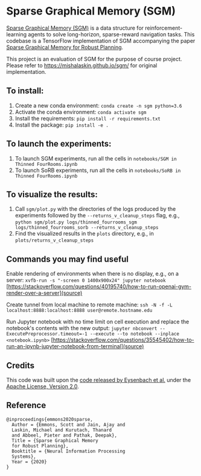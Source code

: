 # Sparse Graphical Memory (SGM)

[Sparse Graphical Memory (SGM)](https://mishalaskin.github.io/sgm/) is a data structure for reinforcement-learning agents to solve long-horizon, sparse-reward navigation tasks.
This codebase is a TensorFlow implementation of SGM accompanying the paper [Sparse Graphical Memory for Robust Planning](https://arxiv.org/abs/2003.06417).

This project is an evaluation of SGM for the purpose of course project. Please refer to https://mishalaskin.github.io/sgm/ for original implementation. 

## To install:
1. Create a new conda environment: `conda create -n sgm python=3.6`
2. Activate the conda environment: `conda activate sgm`
3. Install the requirements: `pip install -r requirements.txt`
4. Install the package: `pip install -e .`

## To launch the experiments:
1. To launch SGM experiments, run all the cells in `notebooks/SGM in Thinned FourRooms.ipynb`
2. To launch SoRB experiments, run all the cells in `notebooks/SoRB in Thinned FourRooms.ipynb`

## To visualize the results:
1. Call `sgm/plot.py` with the directories of the logs produced by the experiments followed by the `--returns_v_cleanup_steps` flag, e.g., `python sgm/plot.py logs/thinned_fourrooms_sgm logs/thinned_fourrooms_sorb --returns_v_cleanup_steps`
2. Find the visualized results in the `plots` directory, e.g., in `plots/returns_v_cleanup_steps`

## Commands you may find useful
Enable rendering of environments when there is no display, e.g., on a server: `xvfb-run -s "-screen 0 1400x900x24" jupyter notebook` [https://stackoverflow.com/questions/40195740/how-to-run-openai-gym-render-over-a-server](source)

Create tunnel from local machine to remote machine: `ssh -N -f -L localhost:8888:localhost:8888 user@remote.hostname.edu`

Run Jupyter notebook with no time limit on cell execution and replace the notebook's contents with the new output: `jupyter nbconvert --ExecutePreprocessor.timeout=-1 --execute --to notebook --inplace <notebook.ipynb>` [https://stackoverflow.com/questions/35545402/how-to-run-an-ipynb-jupyter-notebook-from-terminal](source)

## Credits

This code was built upon the [code released by Eysenbach et al.](http://bit.ly/rl_search) under the [Apache License, Version 2.0](https://www.apache.org/licenses/LICENSE-2.0).

## Reference

```
@inproceedings{emmons2020sparse,
  Author = {Emmons, Scott and Jain, Ajay and
  Laskin, Michael and Kurutach, Thanard
  and Abbeel, Pieter and Pathak, Deepak},
  Title = {Sparse Graphical Memory
  for Robust Planning},
  Booktitle = {Neural Information Processing
  Systems},
  Year = {2020}
}
```

